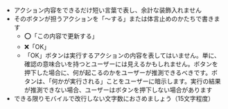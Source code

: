 - アクション内容をできるだけ短い言葉で表し、余計な装飾入れません
- そのボタンが担うアクションを「〜する」または体言止めのかたちで書きます
  - ⭕️「この内容で更新する」
  - ❌「OK」
  - 「OK」ボタンは実行するアクションの内容を表してはいません。単に、確認の意味合いを持つとユーザーには見えるかもしれません。ボタンを押下した場合に、何が起こるのかをユーザーが推測できるべきです。ボタンは、「何かが実行される」ことをユーザーに暗示します。実行の結果が推測できない場合、ユーザーはボタンを押下しない場合があります
- できる限りモバイルで改行しない文字数におさめましょう（15文字程度）